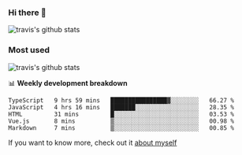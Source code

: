 ### Hi there 👋

<!--
**HondryTravis/HondryTravis** is a ✨ _special_ ✨ repository because its `README.md` (this file) appears on your GitHub profile.

Here are some ideas to get you started:

- 🔭 I’m currently working on ...
- 🌱 I’m currently learning ...
- 👯 I’m looking to collaborate on ...
- 🤔 I’m looking for help with ...
- 💬 Ask me about ...
- 📫 How to reach me: ...
- 😄 Pronouns: ...
- ⚡ Fun fact: ...
-->

![travis's github stats](https://github-readme-stats.vercel.app/api?username=HondryTravis&hide=stars)
### Most used
![travis's github stats](https://github-readme-stats.anuraghazra1.vercel.app/api/top-langs/?username=HondryTravis&layout=compact&hide_title=true)

📊 **Weekly development breakdown**

<!--START_SECTION:waka-->
```text
TypeScript   9 hrs 59 mins   ████████████████▓░░░░░░░░   66.27 % 
JavaScript   4 hrs 16 mins   ███████░░░░░░░░░░░░░░░░░░   28.35 % 
HTML         31 mins         █░░░░░░░░░░░░░░░░░░░░░░░░   03.53 % 
Vue.js       8 mins          ▒░░░░░░░░░░░░░░░░░░░░░░░░   00.98 % 
Markdown     7 mins          ▒░░░░░░░░░░░░░░░░░░░░░░░░   00.85 % 
```
<!--END_SECTION:waka-->

If you want to know more, check out it [about myself](https://hondrytravis.github.io/)
